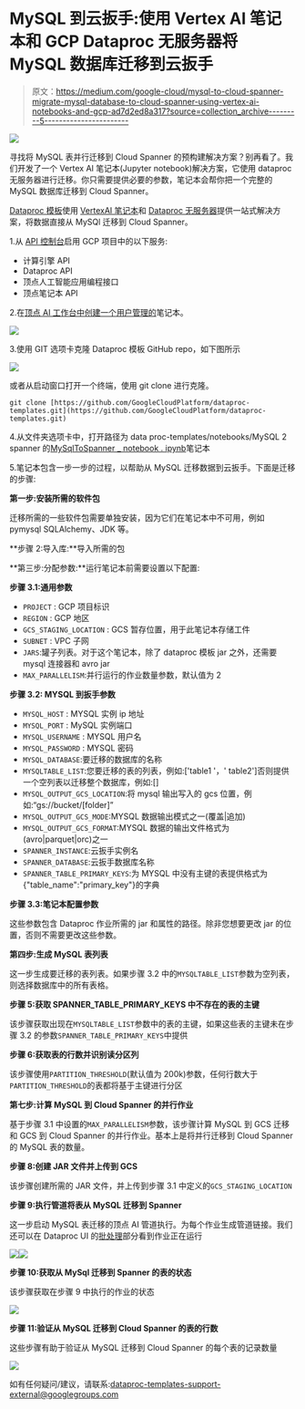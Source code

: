 # MySQL 到云扳手:使用 Vertex AI 笔记本和 GCP Dataproc 无服务器将 MySQL 数据库迁移到云扳手

> 原文：<https://medium.com/google-cloud/mysql-to-cloud-spanner-migrate-mysql-database-to-cloud-spanner-using-vertex-ai-notebooks-and-gcp-ad7d2ed8a317?source=collection_archive---------5----------------------->

![](img/1d515877ea1769f253f9a0e3b92d82ca.png)

寻找将 MySQL 表并行迁移到 Cloud Spanner 的预构建解决方案？别再看了。我们开发了一个 Vertex AI 笔记本(Jupyter notebook)解决方案，它使用 dataproc 无服务器进行迁移。你只需要提供必要的参数，笔记本会帮你把一个完整的 MySQL 数据库迁移到 Cloud Spanner。

[Dataproc 模板](https://github.com/GoogleCloudPlatform/dataproc-templates)使用 [VertexAI 笔记本](https://cloud.google.com/vertex-ai/docs/tutorials/jupyter-notebooks)和 [Dataproc 无服务器](https://cloud.google.com/dataproc-serverless/docs)提供一站式解决方案，将数据直接从 MySQl 迁移到 Cloud Spanner。

1.从 [API 控制台](https://console.developers.google.com/)启用 GCP 项目中的以下服务:

*   计算引擎 API
*   Dataproc API
*   顶点人工智能应用编程接口
*   顶点笔记本 API

2.在[顶点 AI 工作台中创建一个](https://pantheon.corp.google.com/vertex-ai/workbench/list/instances)[用户管理的](https://cloud.google.com/vertex-ai/docs/workbench/user-managed/introduction)笔记本。

![](img/0a8fa76d9268f3e3e6e7dcfdaacd3278.png)

3.使用 GIT 选项卡克隆 Dataproc 模板 GitHub repo，如下图所示

![](img/f0e77d244e283de46973971dc8292220.png)

或者从启动窗口打开一个终端，使用 git clone 进行克隆。

`git clone [https://github.com/GoogleCloudPlatform/dataproc-templates.git](https://github.com/GoogleCloudPlatform/dataproc-templates.git)`

4.从文件夹选项卡中，打开路径为 data proc-templates/notebooks/MySQL 2 spanner 的[MySqlToSpanner _ notebook . ipynb](https://github.com/GoogleCloudPlatform/dataproc-templates/blob/main/notebooks/mysql2spanner/MySqlToSpanner_notebook.ipynb)笔记本

5.笔记本包含一步一步的过程，以帮助从 MySQL 迁移数据到云扳手。下面是迁移的步骤:

**第一步:安装所需的软件包**

迁移所需的一些软件包需要单独安装，因为它们在笔记本中不可用，例如 pymysql SQLAlchemy、JDK 等。

**步骤 2:导入库:**导入所需的包

**第三步:分配参数:**运行笔记本前需要设置以下配置:

**步骤 3.1:通用参数**

*   `PROJECT` : GCP 项目标识
*   `REGION` : GCP 地区
*   `GCS_STAGING_LOCATION` : GCS 暂存位置，用于此笔记本存储工件
*   `SUBNET` : VPC 子网
*   `JARS`:罐子列表。对于这个笔记本，除了 dataproc 模板 jar 之外，还需要 mysql 连接器和 avro jar
*   `MAX_PARALLELISM`:并行运行的作业数量参数，默认值为 2

**步骤 3.2: MYSQL 到扳手参数**

*   `MYSQL_HOST` : MYSQL 实例 ip 地址
*   `MYSQL_PORT` : MySQL 实例端口
*   `MYSQL_USERNAME` : MYSQL 用户名
*   `MYSQL_PASSWORD` : MYSQL 密码
*   `MYSQL_DATABASE`:要迁移的数据库的名称
*   `MYSQLTABLE_LIST`:您要迁移的表的列表，例如:['table1 '，' table2']否则提供一个空列表以迁移整个数据库，例如:[]
*   `MYSQL_OUTPUT_GCS_LOCATION`:将 mysql 输出写入的 gcs 位置，例如:“gs://bucket/[folder]”
*   `MYSQL_OUTPUT_GCS_MODE`:MYSQL 数据输出模式之一(覆盖|追加)
*   `MYSQL_OUTPUT_GCS_FORMAT`:MYSQL 数据的输出文件格式为(avro|parquet|orc)之一
*   `SPANNER_INSTANCE`:云扳手实例名
*   `SPANNER_DATABASE`:云扳手数据库名称
*   `SPANNER_TABLE_PRIMARY_KEYS`:为 MYSQL 中没有主键的表提供格式为{"table_name":"primary_key"}的字典

**步骤 3.3:笔记本配置参数**

这些参数包含 Dataproc 作业所需的 jar 和属性的路径。除非您想要更改 jar 的位置，否则不需要更改这些参数。

**第四步:生成 MySQL 表列表**

这一步生成要迁移的表列表。如果步骤 3.2 中的`MYSQLTABLE_LIST`参数为空列表，则选择数据库中的所有表格。

**步骤 5:获取 SPANNER_TABLE_PRIMARY_KEYS 中不存在的表的主键**

该步骤获取出现在`MYSQLTABLE_LIST`参数中的表的主键，如果这些表的主键未在步骤 3.2 的参数`SPANNER_TABLE_PRIMARY_KEYS`中提供

**步骤 6:获取表的行数并识别读分区列**

该步骤使用`PARTITION_THRESHOLD`(默认值为 200k)参数，任何行数大于`PARTITION_THRESHOLD`的表都将基于主键进行分区

**第七步:计算 MySQL 到 Cloud Spanner 的并行作业**

基于步骤 3.1 中设置的`MAX_PARALLELISM`参数，该步骤计算 MySQL 到 GCS 迁移和 GCS 到 Cloud Spanner 的并行作业。基本上是将并行迁移到 Cloud Spanner 的 MySQL 表的数量。

**步骤 8:创建 JAR 文件并上传到 GCS**

该步骤创建所需的 JAR 文件，并上传到步骤 3.1 中定义的`GCS_STAGING_LOCATION`

**步骤 9:执行管道将表从 MySQL 迁移到 Spanner**

这一步启动 MySQL 表迁移的顶点 AI 管道执行。为每个作业生成管道链接。我们还可以在 Dataproc UI 的[批处理](https://console.cloud.google.com/dataproc/batches?_ga=2.256091016.2085864710.1666708114-43261181.1657894175)部分看到作业正在运行

![](img/a27f962c907000b9e911d43424e02209.png)![](img/b62df8e310eb0449a31b1279baa15e7d.png)

**步骤 10:获取从 MySql 迁移到 Spanner 的表的状态**

该步骤获取在步骤 9 中执行的作业的状态

![](img/cae60f73d669b5d74c2133220ba442ce.png)

**步骤 11:验证从 MySQL 迁移到 Cloud Spanner 的表的行数**

这些步骤有助于验证从 MySQL 迁移到 Cloud Spanner 的每个表的记录数量

![](img/a246c52f7389c3dfe7d4247d8ac32682.png)

如有任何疑问/建议，请联系:dataproc-templates-support-external@googlegroups.com